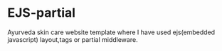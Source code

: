 # EJS-partial
Ayurveda skin care website template where I have used ejs(embedded javascript) layout,tags or partial middleware.
